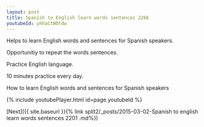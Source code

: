 ```yaml
---
layout: post
title: Spanish to English learn words sentences 2266 
youtubeId: yhhaCtWDtdw
---
```

 
 
Helps to learn English words and sentences for Spanish speakers.

Opportunitiy to repeat the words sentences. 

Practice English language. 
 
10 minutes practice every day. 
 
How to learn English words and sentences for Spanish speakers 
 
{% include youtubePlayer.html id=page.youtubeId %}
 
 
[Next]({{ site.baseurl }}{% link  split2/_posts/2015-03-02-Spanish to english learn words sentences 2201 .md%})
 
